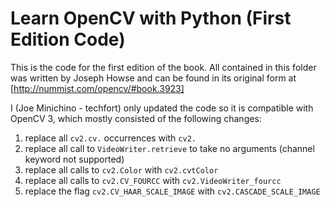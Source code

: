 # Learn OpenCV with Python (First Edition Code)

This is the code for the first edition of the book.
All contained in this folder was written by Joseph Howse and can be found in its original form 
at [http://nummist.com/opencv/#book.3923]

I (Joe Minichino - techfort) only updated the code so it is compatible with OpenCV 3, which mostly consisted of the following changes:

1. replace all `cv2.cv.` occurrences with `cv2.`
2. replace all call to `VideoWriter.retrieve` to take no arguments (channel keyword not supported)
3. replace all calls to `cv2.Color` with `cv2.cvtColor`
4. replace all calls to `cv2.CV_FOURCC` with `cv2.VideoWriter_fourcc`
5. replace the flag `cv2.CV_HAAR_SCALE_IMAGE` with `cv2.CASCADE_SCALE_IMAGE`
